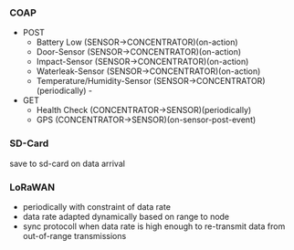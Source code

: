 ### COAP
- POST
    - Battery Low (SENSOR->CONCENTRATOR)(on-action)
    - Door-Sensor (SENSOR->CONCENTRATOR)(on-action)
    - Impact-Sensor (SENSOR->CONCENTRATOR)(on-action)
    - Waterleak-Sensor (SENSOR->CONCENTRATOR)(on-action)
    - Temperature/Humidity-Sensor (SENSOR->CONCENTRATOR)(periodically)    - 
- GET
    - Health Check (CONCENTRATOR->SENSOR)(periodically)
    - GPS (CONCENTRATOR->SENSOR)(on-sensor-post-event)

### SD-Card
save to sd-card on data arrival

### LoRaWAN
- periodically with constraint of data rate
- data rate adapted dynamically based on range to node
- sync protocoll when data rate is high enough to re-transmit data from out-of-range transmissions